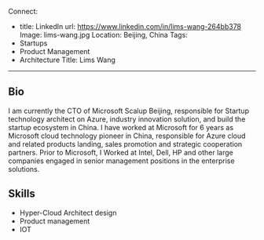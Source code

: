 Connect:
  - title: LinkedIn
    url: https://www.linkedin.com/in/lims-wang-264bb378
Image: lims-wang.jpg
Location: Beijing, China
Tags:
  - Startups
  - Product Management
  - Architecture
Title: Lims Wang
---
## Bio
I am currently the CTO of Microsoft Scalup Beijing, responsible for Startup technology architect on Azure, industry innovation solution, and build the startup ecosystem in China.  I have worked at Microsoft for 6 years as Microsoft cloud technology pioneer in China, responsible for Azure cloud and related products landing, sales promotion and strategic cooperation partners.  Prior to Microsoft, I Worked at Intel, Dell, HP and other large companies engaged in senior management positions in the enterprise solutions. 

## Skills
* Hyper-Cloud Architect design
* Product management
* IOT
